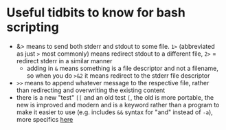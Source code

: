 # Useful tidbits to know for bash scripting

- &> means to send both stderr and stdout to some file. `1>` (abbreviated as just
  `>` most commonly) means redirect stdout to a different file, `2>` = redirect
  stderr in a similar manner
    - adding in `&` means something is a file descriptor and not a filename, so
      when you do `>&2` it means redirect to the stderr file descriptor
- `>>` means to append whatever message to the respective file, rather than
  redirecting and overwriting the existing content
- there is a new "test" `[[` and an old test `[`, the old is more portable,
  the new is improved and modern and is a keyword rather than a program to make
  it easier to use (e.g. includes `&&` syntax for "and" instead of `-a`), more
  specifics [here](https://stackoverflow.com/a/16396181)
